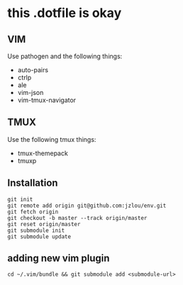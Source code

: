 # this .dotfile is okay

## VIM

Use pathogen and the following things:

- auto-pairs
- ctrlp
- ale
- vim-json
- vim-tmux-navigator

## TMUX

Use the following tmux things:

- tmux-themepack
- tmuxp

## Installation

```
git init
git remote add origin git@github.com:jzlou/env.git
git fetch origin
git checkout -b master --track origin/master
git reset origin/master
git submodule init
git submodule update
```

## adding new vim plugin

`cd ~/.vim/bundle && git submodule add <submodule-url>`
